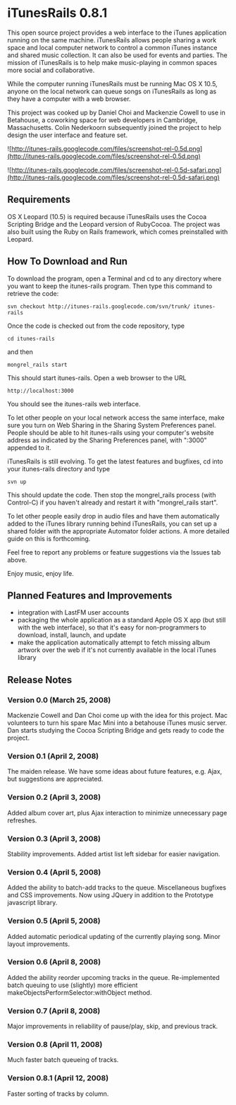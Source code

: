 # iTunesRails 0.8.1 #

This open source project provides a web interface to the iTunes application running on the same machine. iTunesRails allows people sharing a work space and local computer network to control a common iTunes instance and shared music collection. It can also be used for events and parties. The mission of iTunesRails is to help make music-playing in common spaces more social and collaborative.

While the computer running iTunesRails must be running Mac OS X 10.5, anyone on the local network can queue songs on iTunesRails as long as they have a computer with a web browser.

This project was cooked up by Daniel Choi and Mackenzie Cowell to use in Betahouse, a coworking space for web developers in Cambridge, Massachusetts. Colin Nederkoorn subsequently joined the project to help design the user interface and feature set.

![http://itunes-rails.googlecode.com/files/screenshot-rel-0.5d.png](http://itunes-rails.googlecode.com/files/screenshot-rel-0.5d.png)

![http://itunes-rails.googlecode.com/files/screenshot-rel-0.5d-safari.png](http://itunes-rails.googlecode.com/files/screenshot-rel-0.5d-safari.png)

## Requirements ##

OS X Leopard (10.5) is required because iTunesRails uses the Cocoa Scripting Bridge and the Leopard version of RubyCocoa. The project was also built using the Ruby on Rails framework, which comes preinstalled with Leopard.

## How To Download and Run ##

To download the program, open a Terminal and cd to any directory where you want to keep the itunes-rails program. Then type this command to retrieve the code:

```
svn checkout http://itunes-rails.googlecode.com/svn/trunk/ itunes-rails
```

Once the code is checked out from the code repository, type

```
cd itunes-rails
```

and then

```
mongrel_rails start
```

This should start itunes-rails. Open a web browser to the URL

```
http://localhost:3000 
```

You should see the itunes-rails web interface.

To let other people on your local network access the same interface, make sure you turn on Web Sharing in the Sharing System Preferences panel. People should be able to hit itunes-rails using your computer's website address as indicated by the Sharing Preferences panel, with ":3000" appended to it.

iTunesRails is still evolving. To get the latest features and bugfixes, cd into your itunes-rails directory and type

```
svn up
```

This should update the code. Then stop the mongrel\_rails process (with Control-C) if you haven't already and restart it with "mongrel\_rails start".

To let other people easily drop in audio files and have them automatically added to the iTunes library running behind iTunesRails, you can set up a shared folder with the appropriate Automator folder actions. A more detailed guide on this is forthcoming.

Feel free to report any problems or feature suggestions via the Issues tab above.

Enjoy music, enjoy life.

## Planned Features and Improvements ##

  * integration with LastFM user accounts
  * packaging the whole application as a standard Apple OS X app (but still with the web interface), so that it's easy for non-programmers to download, install, launch, and update
  * make the application automatically attempt to fetch missing album artwork over the web if it's not currently available in the local iTunes library


## Release Notes ##

### Version 0.0 (March 25, 2008) ###
Mackenzie Cowell and Dan Choi come up with the idea for this project. Mac volunteers to turn his spare Mac Mini into a betahouse iTunes music server. Dan starts studying the Cocoa Scripting Bridge and gets ready to code the project.

### Version 0.1 (April 2, 2008) ###
The maiden release. We have some ideas about future features, e.g. Ajax, but suggestions are appreciated.

### Version 0.2 (April 3, 2008) ###
Added album cover art, plus Ajax interaction to minimize unnecessary page refreshes.

### Version 0.3 (April 3, 2008) ###
Stability improvements. Added artist list left sidebar for easier navigation.

### Version 0.4 (April 5, 2008) ###
Added the ability to batch-add tracks to the queue. Miscellaneous bugfixes and CSS improvements. Now using JQuery in addition to the Prototype javascript library.

### Version 0.5 (April 5, 2008) ###
Added automatic periodical updating of the currently playing song. Minor layout improvements.

### Version 0.6 (April 8, 2008) ###
Added the ability reorder upcoming tracks in the queue. Re-implemented batch queuing to use (slightly) more efficient makeObjectsPerformSelector:withObject method.

### Version 0.7 (April 8, 2008) ###
Major improvements in reliability of pause/play, skip, and previous track.

### Version 0.8 (April 11, 2008) ###
Much faster batch queueing of tracks.

### Version 0.8.1 (April 12, 2008) ###
Faster sorting of tracks by column.
